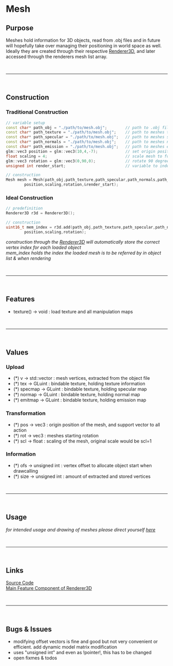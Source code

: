 # Mesh

## Purpose

Meshes hold information for 3D objects, read from .obj files and in future will hopefully take over managing their positioning in world space as well. \
Ideally they are created through their respective [Renderer3D](renderer3d.md), and later accessed through the renderers mesh list array.

<br>

***

<br>

## Construction

### Traditional Construction

```c++
// variable setup
const char* path_obj = "./path/to/mesh.obj";		// path to .obj file, holding vertex info
const char* path_texture = "./path/to/mesh.obj";	// path to meshes texture
const char* path_specular = "./path/to/mesh.obj";	// path to meshes specular map
const char* path_normals = "./path/to/mesh.obj";	// path to meshes normal map
const char* path_emission = "./path/to/mesh.obj";	// path to meshes emission map
glm::vec3 position = glm::vec3(10,4,-7);			// set origin position of mesh
float scaling = 4;									// scale mesh to four times it's scale
glm::vec3 rotation = glm::vec3(0,90,0);				// rotate 90 degrees around y-axis
unsigned int render_start;							// variable to index starting vertex

// construction
Mesh mesh = Mesh(path_obj,path_texture,path_specular,path_normals,path_emission,
		position,scaling,rotation,&render_start);
```

### Ideal Construction

```c++
// predefinition
Renderer3D r3d = Renderer3D();

// construction
uint16_t mem_index = r3d.add(path_obj,path_texture,path_specular,path_normals,path_emission,
		position,scaling,rotation);
```
*construction through the [Renderer3D](renderer3d.md) will automatically store the correct vertex index for each loaded object* \
*mem_index holds the index the loaded mesh is to be referred by in object list & when rendering*

<br>

***

<br>

## Features

- texture() -> void : load texture and all manipulation maps

<br>

***

<br>

## Values

### Upload

- (*) v -> std::vector<float> : mesh vertices, extracted from the object file
- (*) tex -> GLuint : bindable texture, holding texture information
- (*) specmap -> GLuint : bindable texture, holding specular map
- (*) normap -> GLuint : bindable texture, holding normal map
- (*) emitmap -> GLuint : bindable texture, holding emission map

### Transformation

- (*) pos -> vec3 : origin position of the mesh, and support vector to all action
- (*) rot -> vec3 : meshes starting rotation
- (*) scl -> float : scaling of the mesh, original scale would be scl=1

### Information

- (*) ofs -> unsigned int : vertex offset to allocate object start when drawcalling
- (*) size -> unsigned int : amount of extracted and stored vertices

<br>

***

<br>

## Usage

*for intended usage and drawing of meshes please direct yourself [here](renderer3d.md)*

<br>

***

<br>

## Links

[Source Code](../../ccb/gfx/mesh.cpp) \
[Main Feature Component of Renderer3D](renderer3D.md)

<br>

***

<br>

## Bugs & Issues

- modifying offset vectors is fine and good but not very convenient or efficient. add dynamic model matrix modification
- uses "unsigned int" and even as !pointer!, this has to be changed
- open fixmes & todos